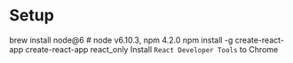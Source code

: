 # Setup
brew install node@6 # node v6.10.3, npm 4.2.0
npm install -g create-react-app
create-react-app react_only
Install `React Developer Tools` to Chrome
